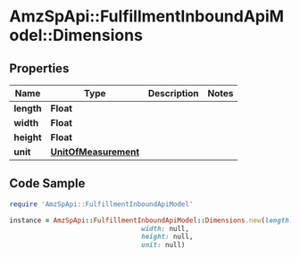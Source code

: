 # AmzSpApi::FulfillmentInboundApiModel::Dimensions

## Properties

Name | Type | Description | Notes
------------ | ------------- | ------------- | -------------
**length** | **Float** |  | 
**width** | **Float** |  | 
**height** | **Float** |  | 
**unit** | [**UnitOfMeasurement**](UnitOfMeasurement.md) |  | 

## Code Sample

```ruby
require 'AmzSpApi::FulfillmentInboundApiModel'

instance = AmzSpApi::FulfillmentInboundApiModel::Dimensions.new(length: null,
                                 width: null,
                                 height: null,
                                 unit: null)
```


